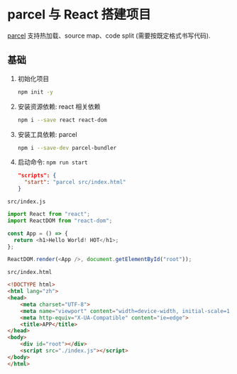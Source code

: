 # parcel 与 React 搭建项目

[parcel](https://github.com/parcel-bundler/parcel) 支持热加载、source map、code split (需要按既定格式书写代码).

## 基础

1. 初始化项目

    ```bash
    npm init -y
    ```

2. 安装资源依赖: react 相关依赖

    ```bash
    npm i --save react react-dom
    ```

3. 安装工具依赖: parcel

    ```bash
    npm i --save-dev parcel-bundler
    ```

4. 启动命令: `npm run start`

    ```json
    "scripts": {
      "start": "parcel src/index.html"
    }
    ```

`src/index.js`

```javascript
import React from "react";
import ReactDOM from "react-dom";

const App = () => {
  return <h1>Hello World! HOT</h1>;
};

ReactDOM.render(<App />, document.getElementById("root"));
```

`src/index.html`

```html
<!DOCTYPE html>
<html lang="zh">
<head>
    <meta charset="UTF-8">
    <meta name="viewport" content="width=device-width, initial-scale=1.0">
    <meta http-equiv="X-UA-Compatible" content="ie=edge">
    <title>APP</title>
</head>
<body>
    <div id="root"></div>
    <script src="./index.js"></script>
</body>
</html>
```
